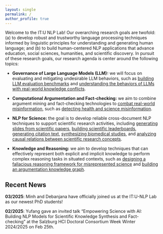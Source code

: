 ```yaml
---
layout: single
permalink: /
author_profile: true
---
```


Welcome to the IT:U NLP Lab! Our overarching research goals are twofold: (a) to develop robust and trustworthy language processing techniques informed by linguistic principles for understanding and generating human language; and (b) to build human-centered NLP applications that advance education, social sciences, humanities, and scientific discovery. In pursuit of these research goals, our research agenda is center around the following topics:

- **Governance of Large Language Models (LLM):** we will focus on evaluating and mitigating undesirable LLM behaviors, such as [building LLM evaluation benchmarks](https://arxiv.org/abs/2404.18923) and [understanding the behaviors of LLMs with real-world knowledge conflicts](https://arxiv.org/abs/2406.13805).

- **Computational Argumentation and Fact-checking:** we aim to combine argument mining and fact-checking technologies to [combat real-world misinformation](https://aclanthology.org/2022.emnlp-main.397/), such as [detecting health and science misinformation](https://aclanthology.org/2024.acl-long.240.pdf).

- **NLP for Science:** the goal is to develop reliable cross-document NLP techniques to support scientific research activities, including [generating slides from scientific papers](https://aclanthology.org/2021.naacl-main.111.pdf), [building scientific leaderboards](https://aclanthology.org/P19-1513.pdf), [generating citation text](https://aclanthology.org/2024.acl-long.265.pdf), [synthesizing biomedical studies](https://aclanthology.org/2024.acl-srw.42/), and [analyzing causal relations between scientific research concepts](https://aclanthology.org/2023.emnlp-main.142.pdf).

- **Knowledge and Reasoning:** we aim to develop techniques that can effectively represent both explicit and implicit knowledge to perform complex reasoning tasks in situated contexts, such as [designing a fallacious reasoning framework for misrepresented science](https://aclanthology.org/2024.acl-long.240.pdf) and [building an argumentation knowledge graph](https://ojs.aaai.org/index.php/AAAI/article/view/6231).

## Recent News

**03/2025**: Minh and Debanjana have officially joined us at the IT:U-NLP Lab as our newest PhD students!

**02/2025**: Yufang gave an invited talk “Empowering Science with AI: Building NLP Models for Scientific Knowledge Synthesis and Fact-checking” at the Salzburg HCI Doctoral Consortium Week Winter 2024/2025 on Feb 25th.
